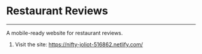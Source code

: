 # Restaurant Reviews
---
A mobile-ready website for restaurant reviews. 


1. Visit the site: https://nifty-joliot-516862.netlify.com/
